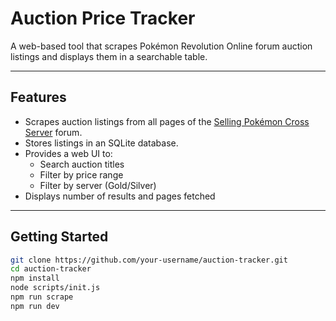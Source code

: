 # Auction Price Tracker

A web-based tool that scrapes Pokémon Revolution Online forum auction listings and displays them in a searchable table.

---

## Features

- Scrapes auction listings from all pages of the [Selling Pokémon Cross Server](https://pokemonrevolution.net/forum/forum/211-selling-pok%C3%A9mon-cross-server/) forum.
- Stores listings in an SQLite database.
- Provides a web UI to:
  - Search auction titles
  - Filter by price range
  - Filter by server (Gold/Silver)
- Displays number of results and pages fetched

---

## Getting Started

```bash
git clone https://github.com/your-username/auction-tracker.git
cd auction-tracker
npm install
node scripts/init.js
npm run scrape
npm run dev
